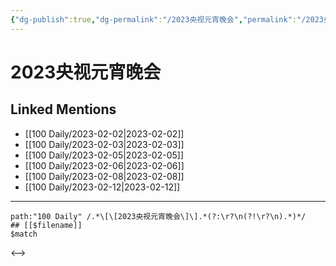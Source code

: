 ```yaml
---
{"dg-publish":true,"dg-permalink":"/2023央视元宵晚会","permalink":"/2023央视元宵晚会/"}
---
```


# 2023央视元宵晚会

## Linked Mentions
- [[100 Daily/2023-02-02\|2023-02-02]]
- [[100 Daily/2023-02-03\|2023-02-03]]
- [[100 Daily/2023-02-05\|2023-02-05]]
- [[100 Daily/2023-02-06\|2023-02-06]]
- [[100 Daily/2023-02-08\|2023-02-08]]
- [[100 Daily/2023-02-12\|2023-02-12]]


---

```expander
path:"100 Daily" /.*\[\[2023央视元宵晚会\]\].*(?:\r?\n(?!\r?\n).*)*/
## [[$filename]]
$match
```

<-->